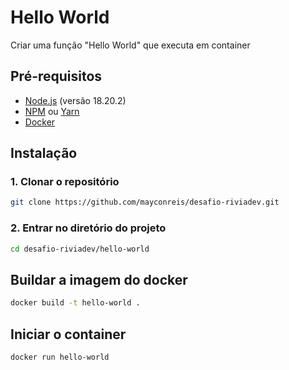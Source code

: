 # Hello World

Criar uma função "Hello World" que executa em container

## Pré-requisitos

- [Node.js](https://nodejs.org/) (versão 18.20.2)
- [NPM](https://www.npmjs.com/) ou [Yarn](https://yarnpkg.com/)
- [Docker](https://www.docker.com/)

## Instalação

### 1. Clonar o repositório

```bash
git clone https://github.com/mayconreis/desafio-riviadev.git
```

### 2. Entrar no diretório do projeto

```bash
cd desafio-riviadev/hello-world
```

## Buildar a imagem do docker

```bash
docker build -t hello-world .
```

## Iniciar o container

```bash
docker run hello-world
```
